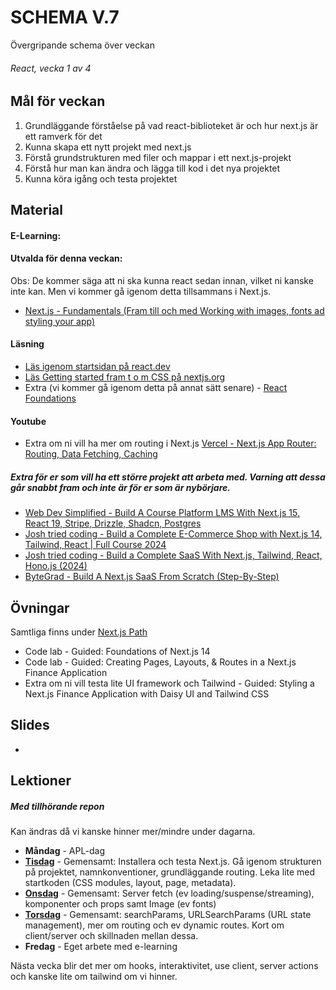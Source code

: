 # SCHEMA V.7
Övergripande schema över veckan

###### React, vecka 1 av 4

## Mål för veckan
1. Grundläggande förståelse på vad react-biblioteket är och hur next.js är ett ramverk för det
2. Kunna skapa ett nytt projekt med next.js
3. Förstå grundstrukturen med filer och mappar i ett next.js-projekt
4. Förstå hur man kan ändra och lägga till kod i det nya projektet
5. Kunna köra igång och testa projektet

## Material
#### E-Learning:
#### Utvalda för denna veckan:
Obs: De kommer säga att ni ska kunna react sedan innan, vilket ni kanske inte kan. Men vi kommer gå igenom detta tillsammans i Next.js.
* [Next.js - Fundamentals (Fram till och med Working with images, fonts ad styling your app)](https://app.pluralsight.com/library/courses/nextjs-13-fundamentals/table-of-contents)
#### Läsning
* [Läs igenom startsidan på react.dev](https://react.dev/)
* [Läs Getting started fram t o m CSS på nextjs.org](https://nextjs.org/docs/app/getting-started/installation)
* Extra (vi kommer gå igenom detta på annat sätt senare) - [React Foundations](https://nextjs.org/learn/react-foundations)
#### Youtube
* Extra om ni vill ha mer om routing i Next.js [Vercel - Next.js App Router: Routing, Data Fetching, Caching](https://www.youtube.com/watch?v=gSSsZReIFRk)
##### Extra för er som vill ha ett större projekt att arbeta med. Varning att dessa går snabbt fram och inte är för er som är nybörjare.
* [Web Dev Simplified - Build A Course Platform LMS With Next.js 15, React 19, Stripe, Drizzle, Shadcn, Postgres](https://www.youtube.com/watch?v=OAyQ3Wyyzfg)
* [Josh tried coding - Build a Complete E-Commerce Shop with Next.js 14, Tailwind, React | Full Course 2024](https://www.youtube.com/watch?v=SG82Aqcaaa0)
* [Josh tried coding - Build a Complete SaaS With Next.js, Tailwind, React, Hono.js (2024)](https://www.youtube.com/watch?v=vEQlN17miq8)
* [ByteGrad - Build A Next.js SaaS From Scratch (Step-By-Step)](https://www.youtube.com/watch?v=ERGkwdyjtcM)

## Övningar
Samtliga finns under [Next.js Path](https://app.pluralsight.com/paths/skill/nextjs)
* Code lab - Guided: Foundations of Next.js 14
* Code lab - Guided: Creating Pages, Layouts, & Routes in a Next.js Finance Application
* Extra om ni vill testa lite UI framework och Tailwind - Guided: Styling a Next.js Finance Application with Daisy UI and Tailwind CSS
## Slides
* 

## Lektioner
##### Med tillhörande repon
Kan ändras då vi kanske hinner mer/mindre under dagarna.
* **Måndag** - APL-dag
* **[Tisdag]()** - Gemensamt: Installera och testa Next.js. Gå igenom strukturen på projektet, namnkonventioner, grundläggande routing. Leka lite med startkoden (CSS modules, layout, page, metadata). 
* **[Onsdag]()** - Gemensamt: Server fetch (ev loading/suspense/streaming), komponenter och props samt Image (ev fonts)
* **[Torsdag]()** - Gemensamt: searchParams, URLSearchParams (URL state management), mer om routing och ev dynamic routes. Kort om client/server och skillnaden mellan dessa.
* **Fredag** - Eget arbete med e-learning

Nästa vecka blir det mer om hooks, interaktivitet, use client, server actions och kanske lite om tailwind om vi hinner.
